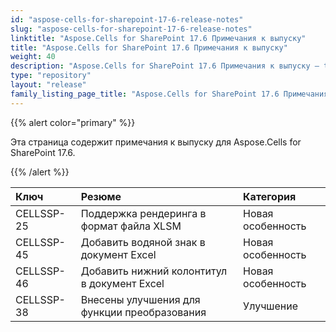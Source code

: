 ```yaml
---
id: "aspose-cells-for-sharepoint-17-6-release-notes"
slug: "aspose-cells-for-sharepoint-17-6-release-notes"
linktitle: "Aspose.Cells for SharePoint 17.6 Примечания к выпуску"
title: "Aspose.Cells for SharePoint 17.6 Примечания к выпуску"
weight: 40
description: "Aspose.Cells for SharePoint 17.6 Примечания к выпуску – the latest updates and fixes."
type: "repository"
layout: "release"
family_listing_page_title: "Aspose.Cells for SharePoint 17.6 Примечания к выпуску"
---
```

{{% alert color="primary" %}} 

Эта страница содержит примечания к выпуску для Aspose.Cells for SharePoint 17.6.

{{% /alert %}} 

|**Ключ**|**Резюме**|**Категория**|
|:- |:- |:- |
|CELLSSP-25|Поддержка рендеринга в формат файла XLSM|Новая особенность|
|CELLSSP-45|Добавить водяной знак в документ Excel|Новая особенность|
|CELLSSP-46|Добавить нижний колонтитул в документ Excel|Новая особенность|
|CELLSSP-38|Внесены улучшения для функции преобразования|Улучшение|

